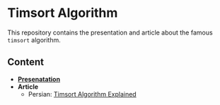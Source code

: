# Timsort Algorithm

This repository contains the presentation and article about the famous `timsort` algorithm.

## Content
- [**Presenatation**](https://github.com/mahdihaghverdi/timsort/blob/main/slides.pdf)
- **Article**
  - Persian: [Timsort Algorithm Explained](https://virgool.io/@liewpl/timsort-algorithm-explained-u41h0wv0jnax)
